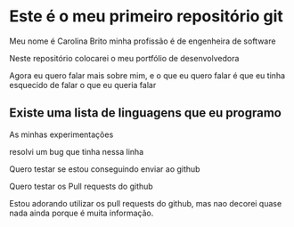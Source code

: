 # Este é o meu primeiro repositório git

Meu nome é Carolina Brito
minha profissão é de engenheira de software

Neste repositório colocarei o meu portfólio de desenvolvedora

Agora eu quero falar mais sobre mim, e o que eu quero falar é que eu tinha esquecido de falar o que eu queria falar

## Existe uma lista de linguagens que eu programo

As minhas experimentações

resolvi um bug que tinha nessa linha 

Quero testar se estou conseguindo enviar ao github

Quero testar os Pull requests do github

Estou adorando utilizar os pull requests do github, mas nao decorei quase nada ainda porque é muita informação.